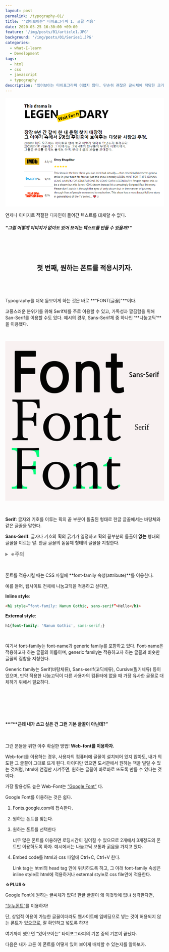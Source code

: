 ```yaml
---
layout: post
permalink: /typography-01/
title: '"있어보이는" 타이포그라피 1. 글꼴 적용'
date: 2020-05-25 16:30:00 +09:00
feature: '/img/posts/01/article1.JPG'
background: '/img/posts/01/Series1.JPG'
categories:
  - what-I-learn
  - Development
tags:
  - html
  - css
  - javascript
  - typography
description: '있어보이는 타이포그라피 어렵지 않다. 단순히 괜찮은 글씨체에 적당한 크기를 가진 글씨들을 알맞게 배치하면 완성할 수 있다. 밥아저씨보다는 더 자세히 설명해보자면, 먼저 어떻게 내 html에 원하는 글꼴을 적용하는지 알아보자.'
---
```


![example of typography](/img/posts/01/article1-1.png)

언제나 이미지로 적절한 디자인이 들어간 텍스트를 대체할 수 없다.

##### "그럼 어떻게 이미지가 없이도 **있어 보이는 텍스트**를 만들 수 있을까?"

​     

​      



## <center>첫 번째, 원하는 폰트를 적용시키자.</center>

​     

​    

Typography를 더욱 돋보이게 하는 것은 바로 **"FONT[글꼴]"**이다.

고풍스러운 분위기를 위해 Serif체를 주로 이용할 수 있고, 가독성과 깔끔함을 위해 San-Serif를 이용할 수도 있다. 예시의 경우, Sans-Serif체 중 하나인 ‘**나눔고딕’**을 이용했다.

​    

![the explanation of serif and sans-serif](/img/posts/01/fontex.png)

​     

<span style="background-color:gray">

**Serif**: 글자와 기호를 이루는 획의 끝 부분이 돌출된 형태로 한글 글꼴에서는 바탕체와 같은 글꼴을 말한다.

**Sans-Serif**: 글자나 기호의 획의 굵기가 일정하고 획의 끝부분의 돌출이 **없는** 형태의 글꼴을 이르는 말. 한글 글꼴의 돋움체 형태의 글꼴을 지칭한다.</span>

<details style="font-size:1rem; color:gray">
    <summary style="font-weight:bold">※주의</summary>
    폰트에는 오직 개인적인 사용만 가능한 폰트가 있고 상업적 이용이 가능한 폰트가 있다. 블로그나SNS는 공개된 공간이고 상업적으로 연결될 여지가 많으므로 “꼭 상업적 이용이 가능한” 폰트를 이용하도록 하자.</details>

​     

폰트를 적용시킬 때는 CSS 파일에 **font-family 속성(attribute)**를 이용한다.

예를 들어, 웹사이트 전체에 나눔고딕을 적용하고 싶다면,

__Inline style__:

```html
<h1 style=”font-family: Nanum Gothic, sans-serif”>Hello</h1>
```

__External style__:

```css
h1{font-family: 'Nanum Gothic', sans-serif;}
```

​      

여기서 font-family는 font-name과 generic family를 포함하고 있다. Font-name은 적용하고자 하는 글꼴의 이름이며, generic family는 적용하고자 하는 글꼴과 비슷한 글꼴의 집합을 지칭한다.

Generic family는 Serif(바탕체류), Sans-serif(고딕체류), Cursive(필기체류) 등이 있으며, 만약 적용한 나눔고딕이 다른 사용자의 컴퓨터에 없을 때 가장 유사한 글꼴로 대체하기 위해서 필요하다.

​     

​     

​     

#### **“****근데 내가 쓰고 싶은 건 그런 기본 글꼴이 아닌데?”**

​     

그런 분들을 위한 아주 확실한 방법! **Web-font를 이용하자.**



Web-font를 이용하는 경우, 사용자의 컴퓨터에 글꼴이 설치되어 있지 않아도, 내가 의도한 그 글꼴이 그대로 뜨게 된다. 아이디만 있으면 도서관에서 원하는 책을 빌릴 수 있는 것처럼, html에 연결만 시켜주면, 원하는 글꼴이 바로바로 뜨도록 만들 수 있다는 것이다.

가장 활용성도 높은 Web-Font는 <span style="color:">[“Google Font”](https://fonts.google.com/) 다.



Google Font를 이용하는 것은 쉽다.

1. Fonts.google.com에 접속한다.

2. 원하는 폰트를 찾는다.

3. 원하는 폰트를 선택한다

   너무 많은 폰트를 이용하면 로딩시간이 길어질 수 있으므로 2개에서 3개정도의 폰트만 이용하도록 하자. 예시에서는 나눔고딕 보통과 굵음을 가지고 왔다.

4. Embed code를 html과 css 파일에 Ctrl+C, Ctrl+V 한다.

   Link tag는 html의 head tag 안에 위치하도록 하고, 그 아래 font-family 속성은 inline style로 html에 적용하거나 external style로 css file안에 적용한다.



**☆PLUS☆**

Google Font에 원하는 글씨체가 없다! 한글 글꼴이 왜 이것밖에 없냐 생각한다면,

[“눈누폰트”](http://noonnu.cc/)를 이용하자!

단, 상업적 이용이 가능한 글꼴이더라도 웹사이트에 임베딩으로 넣는 것이 허용되지 않는 폰트가 있으므로, 잘 확인하고 넣도록 하자!



여기까지 했으면 “있어보이는” 타이포그라피의 기본 중의 기본이 끝났다.

다음은 내가 고른 이 폰트를 어떻게 있어 보이게 배치할 수 있는지를 알아보자.
